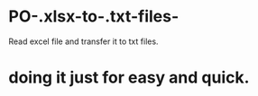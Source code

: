 # PO-.xlsx-to-.txt-files-
Read excel file and transfer it to txt files.
# doing it just for easy and quick.
